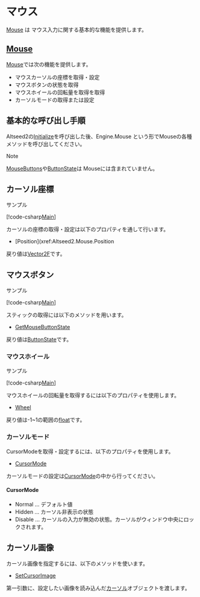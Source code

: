 ﻿# マウス

[Mouse](xref:Altseed2.Mouse) は マウス入力に関する基本的な機能を提供します。


## [Mouse](xref:Altseed2.Mouse)

[Mouse](xref:Altseed2.Mouse)では次の機能を提供します。
* マウスカーソルの座標を取得・設定
* マウスボタンの状態を取得
* マウスホイールの回転量を取得を取得
* カーソルモードの取得または設定

## 基本的な呼び出し手順

Altseed2の[Initialize](xref:Altseed2.Engine.Initialize(System.String,System.Int32,System.Int32,Altseed2.Configuration))を呼び出した後、Engine.Mouse という形でMouseの各種メソッドを呼び出してください。
> [!NOTE]
> [MouseButtons](xref:Altseed2.MouseButtons)や[ButtonState](xref:Altseed2.ButtonState)は
> Mouseには含まれていません。



## カーソル座標

サンプル

[!code-csharp[Main](../../Src/Samples/Input/Mouse.cs)]


カーソルの座標の取得・設定は以下のプロパティを通して行います。
* [Position](xref:Altseed2.Mouse.Position

戻り値は[Vector2F](xref:Altseed2.Vector2F)です。



## マウスボタン

サンプル

[!code-csharp[Main](../../Src/Samples/Input/Mouse.cs)]

スティックの取得には以下のメソッドを用います。
* [GetMouseButtonState](xref:Altseed2.Mouse.GetMouseButtonState(Altseed2.MouseButtons))

戻り値は[ButtonState](xref:Altseed2.ButtonState)です。



### マウスホイール

サンプル

[!code-csharp[Main](../../Src/Samples/Input/Mouse.cs)]

マウスホイールの回転量を取得するには以下のプロパティを使用します。
* [Wheel](xref:Altseed2.Mouse.Wheel)

戻り値は-1~1の範囲の[float](xref:System.Single)です。


### カーソルモード

CursorModeを取得・設定するには、以下のプロパティを使用します。
* [CursorMode](xref:Altseed2.Mouse.CursorMode)

カーソルモードの設定は[CursorMode](xref:Altseed2.CursorMode)の中から行ってください。

#### CursorMode
* Normal  ...  デフォルト値
* Hidden  ...  カーソル非表示の状態
* Disable ...  カーソルの入力が無効の状態。カーソルがウィンドウ中央にロックされます。


## カーソル画像

カーソル画像を指定するには、以下のメソッドを使います。
* [SetCursorImage](xref:Altseed2.Mouse.SetCursorImage(Altseed2.Cursor))

第一引数に、設定したい画像を読み込んだ[カーソル](xref:Altseed2.Cursor)オブジェクトを渡します。
